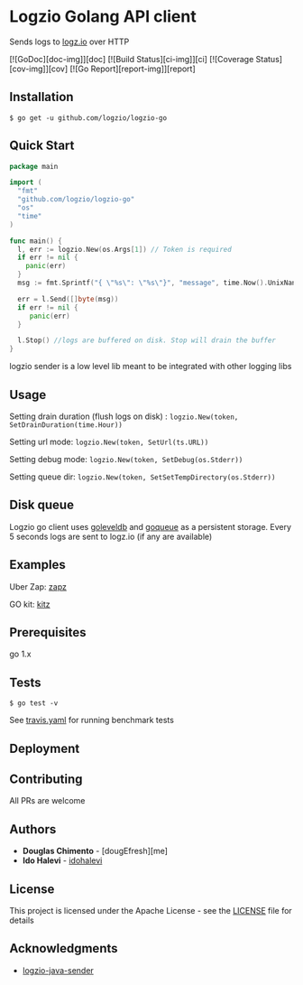 # Logzio Golang API client

Sends logs to [logz.io](https://logz.io) over HTTP

[![GoDoc][doc-img]][doc] [![Build Status][ci-img]][ci] [![Coverage Status][cov-img]][cov] [![Go Report][report-img]][report]

## Installation
```shell
$ go get -u github.com/logzio/logzio-go
```

## Quick Start

```go
package main

import (
  "fmt"
  "github.com/logzio/logzio-go"
  "os"
  "time"
)

func main() {
  l, err := logzio.New(os.Args[1]) // Token is required
  if err != nil {
    panic(err)
  }
  msg := fmt.Sprintf("{ \"%s\": \"%s\"}", "message", time.Now().UnixNano())

  err = l.Send([]byte(msg))
  if err != nil {
     panic(err)
  }

  l.Stop() //logs are buffered on disk. Stop will drain the buffer
}
```


logzio sender is a low level lib meant to be integrated with other logging libs

## Usage

Setting drain duration (flush logs on disk) : `logzio.New(token, SetDrainDuration(time.Hour))`

Setting url mode: `logzio.New(token, SetUrl(ts.URL))`

Setting debug mode: `logzio.New(token, SetDebug(os.Stderr))`

Setting queue dir: `logzio.New(token, SetSetTempDirectory(os.Stderr))`

## Disk queue

Logzio go client uses [goleveldb](https://github.com/syndtr/goleveldb) and [goqueue](github.com/beeker1121/goque) as a persistent storage.
Every 5 seconds logs are sent to logz.io (if any are available)

## Examples

Uber Zap: [zapz](https://github.com/dougefresh/zapz)

GO kit: [kitz](https://github.com/dougefresh/kitz)

## Prerequisites

go 1.x

## Tests

```shell
$ go test -v

```


See [travis.yaml](.travis.yml) for running benchmark tests

## Deployment

## Contributing
 All PRs are welcome

## Authors

* **Douglas Chimento**  - [dougEfresh][me]
* **Ido Halevi**  - [idohalevi](https://github.com/idohalevi)


## License

This project is licensed under the Apache License - see the [LICENSE](LICENSE) file for details

## Acknowledgments

* [logzio-java-sender](https://github.com/logzio/logzio-java-sender)
